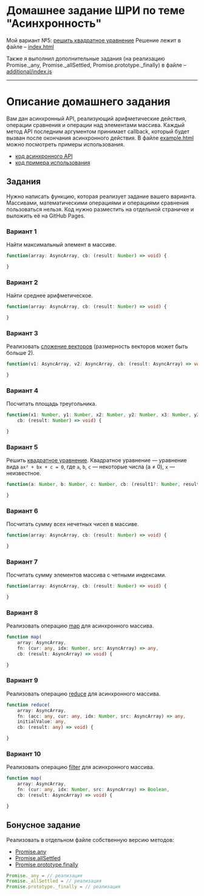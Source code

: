 # Домашнее задание ШРИ по теме "Асинхронность"

Мой вариант №5: [решить квадратное уравнение](#Вариант-5)
Решение лежит в файле – [index.html](index.html)

Также я выполнил дополнительные задания (на реализацию Promise._any, Promise._allSettled, Promise.prototype._finally) в файле – [additional/index.js](additional/index.js)

---
# Описание домашнего задания

Вам дан асинхронный API, реализующий арифметические действия, операции сравнения и операции над элементами массива. Каждый метод API последним аргументом принимает callback, который будет вызван после окончания асинхронного действия. В файле [example.html](example.html) можно посмотреть примеры использования.

- [код асинхронного API](https://github.com/dima117/shri-async-hw/blob/master/shri-async-hw.js)
- [код примера использования](https://github.com/dima117/shri-async-hw/blob/master/example.html)

## Задания

Нужно написать функцию, которая реализует задание вашего варианта. Массивами, математическими операциями и операциями сравнения пользоваться нельзя. Код нужно разместить на отдельной страничке и выложить её на GitHub Pages.

### Вариант 1

Найти максимальный элемент в массиве.

```ts
function(array: AsyncArray, cb: (result: Number) => void) {

}
```

### Вариант 2

Найти среднее арифметическое.

```ts
function(array: AsyncArray, cb: (result: Number) => void) {

}
```

### Вариант 3

Реализовать [сложение векторов](http://www.math24.ru/сложение-и-вычитание-векторов.html) (размерность векторов может быть больше 2).

```ts
function(v1: AsyncArray, v2: AsyncArray, cb: (result: AsyncArray) => void) {

}
```

### Вариант 4

Посчитать площадь треугольника.

```ts
function(x1: Number, y1: Number, x2: Number, y2: Number, x3: Number, y3: Number,
    cb: (result: Number) => void) {

}
```

### Вариант 5

Решить [квадратное уравнение](https://school-assistant.ru/?predmet=algebra&theme=kvadratnie_uravnenija). Квадратное уравнение — уравнение вида `ax² + bx + c = 0`, где `a`, `b`, `c` — некоторые числа (a ≠ 0), `x` — неизвестное.

```ts
function(a: Number, b: Number, c: Number, cb: (result1?: Number, result2?: Number) => void) {

}
```

### Вариант 6

Посчитать сумму всех нечетных чисел в массиве.

```ts
function(array: AsyncArray, cb: (result: Number) => void) {

}
```

### Вариант 7

Посчитать сумму элементов массива с четными индексами.

```ts
function(array: AsyncArray, cb: (result: Number) => void) {

}
```

### Вариант 8

Реализовать операцию [map](https://developer.mozilla.org/ru/docs/Web/JavaScript/Reference/Global_Objects/Array/Map) для асинхронного массива.

```ts
function map(
    array: AsyncArray,
    fn: (cur: any, idx: Number, src: AsyncArray) => any,
    cb: (result: AsyncArray) => void) {

}
```

### Вариант 9

Реализовать операцию [reduce](https://developer.mozilla.org/ru/docs/Web/JavaScript/Reference/Global_Objects/Array/Reduce) для асинхронного массива.

```ts
function reduce(
    array: AsyncArray,
    fn: (acc: any, cur: any, idx: Number, src: AsyncArray) => any,
    initialValue: any,
    cb: (result: any) => void) {

}
```

### Вариант 10

Реализовать операцию [filter](https://developer.mozilla.org/ru/docs/Web/JavaScript/Reference/Global_Objects/Array/Filter) для асинхронного массива.

```ts
function map(
    array: AsyncArray,
    fn: (cur: any, idx: Number, src: AsyncArray) => Boolean,
    cb: (result: AsyncArray) => void) {

}
```

## Бонусное задание

Реализовать в отдельном файле собственную версию методов:

- [Promise.any](https://developer.mozilla.org/ru/docs/Web/JavaScript/Reference/Global_Objects/Promise/any)
- [Promise.allSettled](https://developer.mozilla.org/ru/docs/Web/JavaScript/Reference/Global_Objects/Promise/allSettled)
- [Promise.prototype.finally](https://developer.mozilla.org/ru/docs/Web/JavaScript/Reference/Global_Objects/Promise/finally)

```js
Promise._any = // реализация
Promise._allSettled = // реализация
Promise.prototype._finally = // реализация
```